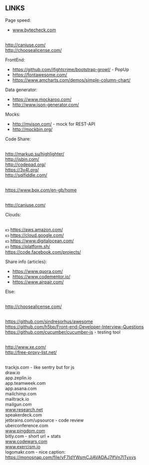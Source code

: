 LINKS
-

Page speed:

* www.bytecheck.com

<br> http://caniuse.com/
<br> http://choosealicense.com/

FrontEnd:

* https://github.com/ifightcrime/bootstrap-growl/ - PopUp
* https://fontawesome.com/
* https://www.amcharts.com/demos/simple-column-chart/

Data generator:

* https://www.mockaroo.com/
* http://www.json-generator.com/

Mocks:

* http://myjson.com/ - mock for REST-API
* http://mockbin.org/

Code Share:

<br> http://markup.su/highlighter/
<br> http://jsbin.com/
<br> http://codepad.org/
<br> https://3v4l.org/
<br> http://sqlfiddle.com/

<br> https://www.box.com/en-gb/home

<br> http://caniuse.com/

Clouds:

<br> 💵 https://aws.amazon.com/
<br> 💵 https://cloud.google.com/
<br> 💵 https://www.digitalocean.com/
<br> 💵 https://platform.sh/
<br> https://code.facebook.com/projects/

Share info (articles):

* https://www.quora.com/
* https://www.codementor.io/
* https://www.airpair.com/

Else:

<br> http://choosealicense.com/

<br> https://github.com/sindresorhus/awesome
<br> https://github.com/h5bp/Front-end-Developer-Interview-Questions
<br> https://github.com/cucumber/cucumber-js - testing tool

<br> http://www.xe.com/
<br> http://free-proxy-list.net/

<br> trackjs.com - like sentry but for js
<br> draw.io
<br> app.zeplin.io
<br> app.teamweek.com
<br> app.asana.com
<br> mailchimp.com
<br> mailtrack.io
<br> mailgun.com
<br> www.research.net
<br> speakerdeck.com
<br> jetbrains.com/upsource - code review
<br> uberconference.com
<br> www.pingdom.com
<br> bitly.com - short url + stats
<br> www.codewars.com
<br> www.exercism.io
<br> logomakr.com - nice caption: https://monosnap.com/file/vF7IdYWsmCJjAVADAJ7lfVn7ITyxvs
